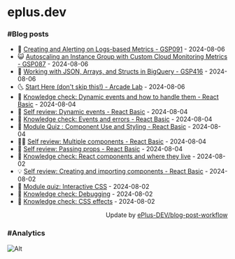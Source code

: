 # eplus.dev

### #Blog posts

<!-- BLOG-POST-LIST:START -->
 - 🧰 [Creating and Alerting on Logs-based Metrics - GSP091](https://eplus.dev/creating-and-alerting-on-logs-based-metrics-gsp091) - 2024-08-06
 - 😺 [Autoscaling an Instance Group with Custom Cloud Monitoring Metrics - GSP087](https://eplus.dev/autoscaling-an-instance-group-with-custom-cloud-monitoring-metrics-gsp087) - 2024-08-06
 - 🗽 [Working with JSON, Arrays, and Structs in BigQuery - GSP416](https://eplus.dev/working-with-json-arrays-and-structs-in-bigquery-gsp416) - 2024-08-06
 - 🌜 [Start Here &lpar;don&#39;t skip this!&rpar; - Arcade Lab](https://eplus.dev/start-here-dont-skip-this-arcade-lab) - 2024-08-06
 - 📝 [Knowledge check: Dynamic events and how to handle them - React Basic](https://eplus.dev/knowledge-check-dynamic-events-and-how-to-handle-them-react-basic) - 2024-08-04
 - 🚀 [Self review: Dynamic events - React Basic](https://eplus.dev/self-review-dynamic-events-react-basic) - 2024-08-04
 - 💼 [Knowledge check: Events and errors - React Basic](https://eplus.dev/knowledge-check-events-and-errors-react-basic) - 2024-08-04
 - 🦣 [Module Quiz : Component Use and Styling - React Basic](https://eplus.dev/module-quiz-component-use-and-styling-react-basic) - 2024-08-04
 - 👨‍🏫 [Self review: Multiple components - React Basic](https://eplus.dev/self-review-multiple-components-react-basic) - 2024-08-04
 - 🔭 [Self review: Passing props - React Basic](https://eplus.dev/self-review-passing-props-react-basic) - 2024-08-04
 - 🤡 [Knowledge check: React components and where they live](https://eplus.dev/knowledge-check-react-components-and-where-they-live) - 2024-08-02
 - 💡 [Self review: Creating and importing components - React Basic](https://eplus.dev/self-review-creating-and-importing-components-react-basic) - 2024-08-02
 - 🦣 [Module quiz: Interactive CSS](https://eplus.dev/module-quiz-interactive-css) - 2024-08-02
 - 💪 [Knowledge check: Debugging](https://eplus.dev/knowledge-check-debugging) - 2024-08-02
 - 🤡 [Knowledge check: CSS effects](https://eplus.dev/knowledge-check-css-effects) - 2024-08-02<!-- BLOG-POST-LIST:END -->

<div align="right">
  Update by <a target="_blank"
    href="https://github.com/ePlus-DEV/blog-post-workflow">ePlus-DEV/blog-post-workflow</a>
</div>

### #Analytics
![Alt](https://repobeats.axiom.co/api/embed/9990f7cddfbad8d834990b10ccad05f81ac1096f.svg "Repobeats analytics image")
